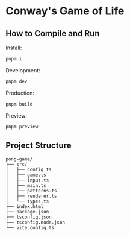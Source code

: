 # Conway's Game of Life

## How to Compile and Run

Install:

```bash
pnpm i
```

Development:

```bash
pnpm dev
```

Production:

```bash
pnpm build
```

Preview:

```bash
pnpm preview
```

## Project Structure

```plaintext
pong-game/
├── src/
│   ├── config.ts
│   ├── game.ts
│   ├── input.ts
│   ├── main.ts
│   ├── patterns.ts
│   ├── renderer.ts
│   └── types.ts
├── index.html
├── package.json
├── tsconfig.json
├── tsconfig.node.json
└── vite.config.ts
```
